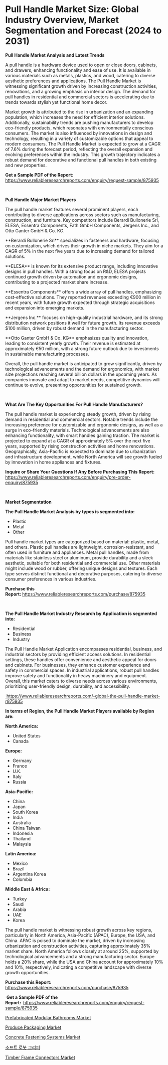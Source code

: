 <p><h1>Pull Handle Market Size: Global Industry Overview, Market Segmentation and Forecast (2024 to 2031)</h1></p><p><strong>Pull Handle Market Analysis and Latest Trends</strong></p>
<p><p>A pull handle is a hardware device used to open or close doors, cabinets, and drawers, enhancing functionality and ease of use. It is available in various materials such as metals, plastics, and wood, catering to diverse aesthetic preferences and applications. The Pull Handle Market is witnessing significant growth driven by increasing construction activities, renovations, and a growing emphasis on interior design. The demand for pull handles in residential and commercial sectors is accelerating due to trends towards stylish yet functional home decor.</p><p>Market growth is attributed to the rise in urbanization and an expanding population, which increases the need for efficient interior solutions. Additionally, sustainability trends are pushing manufacturers to develop eco-friendly products, which resonates with environmentally conscious consumers. The market is also influenced by innovations in design and technology, resulting in a variety of customizable options that appeal to modern consumers. The Pull Handle Market is expected to grow at a CAGR of 7.6% during the forecast period, reflecting the overall expansion and evolving preferences within the industry. This growth trajectory indicates a robust demand for decorative and functional pull handles in both existing and new properties.</p></p>
<p><strong>Get a Sample PDF of the Report:&nbsp;</strong> <a href="https://www.reliableresearchreports.com/enquiry/request-sample/875935">https://www.reliableresearchreports.com/enquiry/request-sample/875935</a></p>
<p>&nbsp;</p>
<p><strong>Pull Handle Major Market Players</strong></p>
<p><p>The pull handle market features several prominent players, each contributing to diverse applications across sectors such as manufacturing, construction, and furniture. Key competitors include Berardi Bullonerie Srl, ELESA, Essentra Components, Fath GmbH Components, Jergens Inc., and Otto Ganter GmbH & Co. KG.</p><p>**Berardi Bullonerie Srl** specializes in fasteners and hardware, focusing on customization, which drives their growth in niche markets. They aim for a CAGR of 5% in the next five years due to increasing demand for tailored solutions.</p><p>**ELESA** is known for its extensive product range, including innovative designs in pull handles. With a strong focus on R&D, ELESA projects continued growth driven by automation and ergonomic designs, contributing to a projected market share increase.</p><p>**Essentra Components** offers a wide array of pull handles, emphasizing cost-effective solutions. They reported revenues exceeding €900 million in recent years, with future growth expected through strategic acquisitions and expansion into emerging markets.</p><p>**Jergens Inc.** focuses on high-quality industrial hardware, and its strong distribution network positions it well for future growth. Its revenue exceeds $100 million, driven by robust demand in the manufacturing sector.</p><p>**Otto Ganter GmbH & Co. KG** emphasizes quality and innovation, leading to consistent yearly growth. Their revenue is estimated at approximately €50 million, with a strong future outlook due to investments in sustainable manufacturing processes.</p><p>Overall, the pull handle market is anticipated to grow significantly, driven by technological advancements and the demand for ergonomics, with market size projections reaching several billion dollars in the upcoming years. As companies innovate and adapt to market needs, competitive dynamics will continue to evolve, presenting opportunities for sustained growth.</p></p>
<p>&nbsp;</p>
<p><strong>What Are The Key Opportunities For Pull Handle Manufacturers?</strong></p>
<p><p>The pull handle market is experiencing steady growth, driven by rising demand in residential and commercial sectors. Notable trends include the increasing preference for customizable and ergonomic designs, as well as a surge in eco-friendly materials. Technological advancements are also enhancing functionality, with smart handles gaining traction. The market is projected to expand at a CAGR of approximately 5% over the next five years, supported by rising construction activities and home renovations. Geographically, Asia-Pacific is expected to dominate due to urbanization and infrastructure development, while North America will see growth fueled by innovation in home appliances and fixtures.</p></p>
<p><strong>Inquire or Share Your Questions If Any Before Purchasing This Report:</strong> <a href="https://www.reliableresearchreports.com/enquiry/pre-order-enquiry/875935">https://www.reliableresearchreports.com/enquiry/pre-order-enquiry/875935</a></p>
<p>&nbsp;</p>
<p><strong>Market Segmentation</strong></p>
<p><strong>The Pull Handle Market Analysis by types is segmented into:</strong></p>
<p><ul><li>Plastic</li><li>Metal</li><li>Other</li></ul></p>
<p><p>Pull handle market types are categorized based on material: plastic, metal, and others. Plastic pull handles are lightweight, corrosion-resistant, and often used in furniture and appliances. Metal pull handles, made from materials like stainless steel or aluminum, provide durability and a sleek aesthetic, suitable for both residential and commercial use. Other materials might include wood or rubber, offering unique designs and textures. Each type serves distinct functional and decorative purposes, catering to diverse consumer preferences in various industries.</p></p>
<p><strong>Purchase this Report:&nbsp;</strong><a href="https://www.reliableresearchreports.com/purchase/875935">https://www.reliableresearchreports.com/purchase/875935</a></p>
<p>&nbsp;</p>
<p><strong>The Pull Handle Market Industry Research by Application is segmented into:</strong></p>
<p><ul><li>Residential</li><li>Business</li><li>Industry</li></ul></p>
<p><p>The Pull Handle Market Application encompasses residential, business, and industrial sectors by providing efficient access solutions. In residential settings, these handles offer convenience and aesthetic appeal for doors and cabinets. For businesses, they enhance customer experience and safety in commercial spaces. In industrial applications, robust pull handles improve safety and functionality in heavy machinery and equipment. Overall, this market caters to diverse needs across various environments, prioritizing user-friendly design, durability, and accessibility.</p></p>
<p><a href="https://www.reliableresearchreports.com/-global-the-pull-handle-market-r875935">&nbsp;https://www.reliableresearchreports.com/-global-the-pull-handle-market-r875935</a></p>
<p><strong>In terms of Region, the Pull Handle Market Players available by Region are:</strong></p>
<p>
    <p> <strong> North America: </strong>
        <ul>
            <li>United States</li>
            <li>Canada</li>
        </ul>
        </p> 
    <p> <strong> Europe: </strong>
        <ul>
            <li>Germany</li>
            <li>France</li>
            <li>U.K.</li>
            <li>Italy</li>
            <li>Russia</li>
        </ul>
        </p> 
    <p> <strong> Asia-Pacific: </strong>
        <ul>
            <li>China</li>
            <li>Japan</li>
            <li>South Korea</li>
            <li>India</li>
            <li>Australia</li>
            <li>China Taiwan</li>
            <li>Indonesia</li>
            <li>Thailand</li>
            <li>Malaysia</li>
        </ul>
        </p> 
    <p> <strong> Latin America: </strong>
        <ul>
            <li>Mexico</li>
            <li>Brazil</li>
            <li>Argentina Korea</li>
            <li>Colombia</li>
        </ul>
        </p> 
    <p> <strong> Middle East & Africa: </strong>
        <ul>
            <li>Turkey</li>
            <li>Saudi</li>
            <li>Arabia</li>
            <li>UAE</li>
            <li>Korea</li>
        </ul>
    </p>
    </p>
<p><p>The pull handle market is witnessing robust growth across key regions, particularly in North America, Asia-Pacific (APAC), Europe, the USA, and China. APAC is poised to dominate the market, driven by increasing urbanization and construction activities, capturing approximately 35% market share. North America follows closely at around 25%, supported by technological advancements and a strong manufacturing sector. Europe holds a 20% share, while the USA and China account for approximately 10% and 10%, respectively, indicating a competitive landscape with diverse growth opportunities.</p></p>
<p><strong>Purchase this Report: </strong><a href="https://www.reliableresearchreports.com/purchase/875935">https://www.reliableresearchreports.com/purchase/875935</a></p>
<p>&nbsp;<strong>Get a Sample PDF of the Report:&nbsp;&nbsp;</strong><a href="https://www.reliableresearchreports.com/enquiry/request-sample/875935">https://www.reliableresearchreports.com/enquiry/request-sample/875935</a></p>
<p><strong></strong></p>
<p><p><a href="https://github.com/irfadac/Market-Research-Report-List-5/blob/main/prefabricated-modular-bathrooms-market.md">Prefabricated Modular Bathrooms Market</a></p><p><a href="https://medium.com/@shubham99912151/the-produce-packaging-market-report-analyzes-important-operational-and-performance-data-so-one-8d10d2fbcfb7">Produce Packaging Market</a></p><p><a href="https://issuu.com/reportprime-2/docs/concrete-fastening-systems-market-s_b7d6cfa8d00ec9">Concrete Fastening Systems Market</a></p><p><a href="https://medium.com/@greggibson7876/%EC%86%8C%ED%94%84%ED%8A%B8-%EB%A1%9C%EB%B4%87-%EA%B7%B8%EB%A6%AC%ED%8D%BC-%EC%8B%9C%EC%9E%A5-%EB%8F%99%ED%96%A5-%EB%B0%8F-%EC%A0%84%EB%9E%B5%EC%A0%81-%EC%8B%9C%EC%9E%A5-%ED%86%B5%EC%B0%B0%EB%A0%A5-2024-2031-4daf796f6817">소프트 로봇 그리퍼</a></p><p><a href="https://issuu.com/reportprime-2/docs/timber-frame-connectors-market-size_5c1b5ff842d0be">Timber Frame Connectors Market</a></p></p>